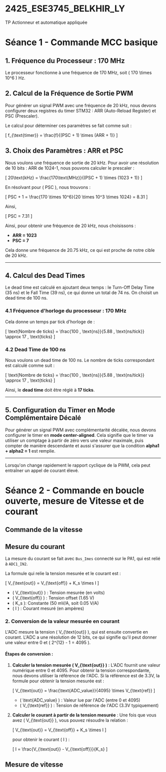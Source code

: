 # 2425_ESE3745_BELKHIR_LY
TP Actionneur et automatique appliquée

# Séance 1 - Commande MCC basique

## 1. Fréquence du Processeur : 170 MHz
Le processeur fonctionne à une fréquence de 170 MHz, soit \( 170 \times 10^6 \) Hz.

## 2. Calcul de la Fréquence de Sortie PWM
Pour générer un signal PWM avec une fréquence de 20 kHz, nous devons configurer deux registres du timer STM32 : ARR (Auto-Reload Register) et PSC (Prescaler).

Le calcul pour déterminer ces paramètres se fait comme suit :

\[
f_{\text{timer}} = \frac{f}{(PSC + 1) \times (ARR + 1)}
\]

## 3. Choix des Paramètres : ARR et PSC
Nous voulons une fréquence de sortie de 20 kHz. 
Pour avoir une résolution de 10 bits : ARR de 1024-1, nous pouvons calculer le prescaler :

\[
20\text{kHz} = \frac{170\text{MHz}}{(PSC + 1) \times (1023 + 1)}
\]

En résolvant pour \( PSC \), nous trouvons :

\[
PSC + 1 = \frac{170 \times 10^6}{20 \times 10^3 \times 1024} = 8.31
\]

Ainsi,

\[
PSC = 7.31
\]

Ainsi, pour obtenir une fréquence de 20 kHz, nous choisissons :
- **ARR = 1023**
- **PSC = 7**

Cela donne une fréquence de 20.75 kHz, ce qui est proche de notre cible de 20 kHz.

---

## 4. Calcul des Dead Times
Le dead time est calculé en ajoutant deux temps : le Turn-Off Delay Time (35 ns) et le Fall Time (39 ns), ce qui donne un total de 74 ns. On choisit un dead time de 100 ns.

### 4.1 Fréquence d'horloge du processeur : 170 MHz
Cela donne un temps par tick d'horloge de :

\[
\text{Nombre de ticks} = \frac{100 \, \text{ns}}{5.88 \, \text{ns/tick}} \approx 17 \, \text{ticks}
\]

### 4.2 Dead Time de 100 ns
Nous voulons un dead time de 100 ns. Le nombre de ticks correspondant est calculé comme suit :

\[
\text{Nombre de ticks} = \frac{100 \, \text{ns}}{5.88 \, \text{ns/tick}} \approx 17 \, \text{ticks}
\]

Ainsi, le **dead time** doit être réglé à **17 ticks**.

---

## 5. Configuration du Timer en Mode Complémentaire Décalé
Pour générer un signal PWM avec complémentarité décalée, nous devons configurer le timer en **mode center-aligned**. Cela signifie que le timer va utiliser un comptage à partir de zéro vers une valeur maximale, puis compter de manière descendante et aussi s'assurer que la condition **alpha1 + alpha2 = 1** est remplie.

---

Lorsqu'on change rapidement le rapport cyclique de la PWM, cela peut entraîner un appel de courant élevé.

# Séance 2 - Commande en boucle ouverte, mesure de Vitesse et de courant

## Commande de la vitesse

## Mesure du courant

La mesure du courant se fait avec `Bus_Imes` connecté sur le PA1, qui est relié à `ADC1_IN2`.

La formule qui relie la tension mesurée et le courant est  :

\[
V_{\text{out}} = V_{\text{off}} + K_s \times I
\]

- \( V_{\text{out}} \) : Tension mesurée (en volts)
- \( V_{\text{off}} \) : Tension offset (1.65 V)
- \( K_s \): Constante (50 mV/A, soit 0.05 V/A)
- \( I \) : Courant mesuré (en ampères)

### 2. Conversion de la valeur mesurée en courant

L'ADC mesure la tension \( V_{\text{out}} \), qui est ensuite convertie en courant. L'ADC a une résolution de 12 bits, ce qui signifie qu'il peut donner une valeur entre 0 et \( 2^{12} - 1 = 4095 \).

#### Étapes de conversion :

1. **Calculer la tension mesurée \( V_{\text{out}} \)** : L'ADC fournit une valeur numérique entre 0 et 4095. Pour obtenir la tension correspondante, nous devons utiliser la référence de l'ADC. Si la référence est de 3.3V, la formule pour obtenir la tension mesurée est :

   \[
   V_{\text{out}} = \frac{\text{ADC\_value}}{4095} \times V_{\text{ref}}
   \]

   - \( \text{ADC\_value} \) : Valeur lue par l'ADC (entre 0 et 4095)
   - \( V_{\text{ref}} \) : Tension de référence de l'ADC (3.3V typiquement)

2. **Calculer le courant à partir de la tension mesurée** : Une fois que vous avez \( V_{\text{out}} \), vous pouvez résoudre la relation :

   \[
   V_{\text{out}} = V_{\text{off}} + K_s \times I
   \]

   pour obtenir le courant \( I \) :

   \[
   I = \frac{V_{\text{out}} - V_{\text{off}}}{K_s}
   \]

## Mesure de vitesse
